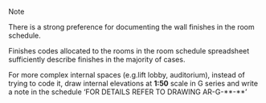 <span class="caps">Note</span>

There is a strong preference for documenting the wall finishes in the room schedule.

Finishes codes allocated to the rooms in the room schedule spreadsheet sufficiently describe finishes in the majority of cases.

For more complex internal spaces (e.g.lift lobby, auditorium), instead of trying to code it, draw internal elevations at **1:50** scale in G series and write a note in the schedule ‘FOR
DETAILS REFER TO DRAWING AR-G-\*\*-\*\*’